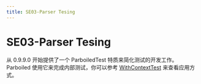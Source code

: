 ```yaml
---
title: SE03-Parser Tesing
---
```


# SE03-Parser Tesing

从 0.9.9.0 开始提供了一个 ParboiledTest 特质来简化测试的开发工作。Parboiled 使用它来完成内部测试，你可以参考 [WithContextTest](https://github.com/sirthias/parboiled/blob/master/parboiled-scala/src/test/scala/org/parboiled/scala/WithContextTest.scala) 来查看应用方式。